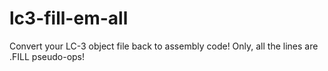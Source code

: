# lc3-fill-em-all
Convert your LC-3 object file back to assembly code! Only, all the lines are .FILL pseudo-ops!
